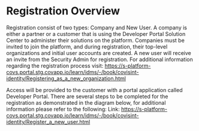 # Registration Overview
Registration consist of two types: Company and New User. A company is either a partner or a customer that is using the Developer Portal Solution Center to administer their solutions on the platform. Companies must be invited to join the platform, and during registration, their top-level organizations and initial user accounts are created. A new user will receive an invite from the Security Admin for registration. For additional information regarding the registration process visit: https://s-platform-covs.portal.stg.covapp.io/learn/idms/-/book/covisint-identity/Registering_as_a_new_organization.html

Access will be provided to the customer with a portal application called Developer Portal. There are several steps to be completed for the registration as demonstrated in the diagram below, for additional information please refer to the following: 
Link: https://s-platform-covs.portal.stg.covapp.io/learn/idms/-/book/covisint-identity/Register_a_new_user.html

